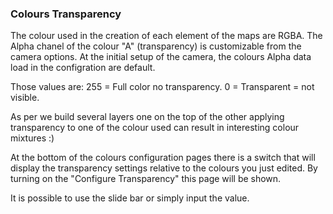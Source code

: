 ### Colours Transparency ###

The colour used in the creation of each element of the maps are RGBA.
The Alpha chanel of the colour "A" (transparency) is customizable from the camera options.
At the initial setup of the camera, the colours Alpha data load in the configration are default.

Those values are:
255 = Full color no transparency.
0 = Transparent = not visible. 

As per we build several layers one on the top of the other applying transparency to one of the colour used can result
in interesting colour mixtures :)

At the bottom of the colours configuration pages there is a switch that will display the transparency settings relative
to the colours you just edited. By turning on the "Configure Transparency" this page will be shown.

It is possible to use the slide bar or simply input the value.
